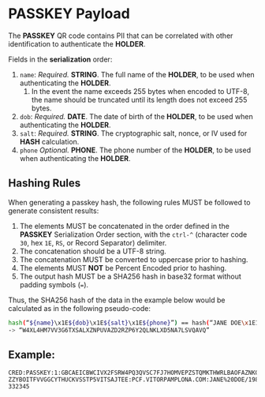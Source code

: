 # **PASSKEY** Payload

The **PASSKEY** QR code contains PII that can be correlated with other identification to authenticate the **HOLDER**.

Fields in the **serialization** order:
1. `name`: *Required.* **STRING**. The full name of the **HOLDER**, to be used when authenticating the **HOLDER**.
    1. In the event the name exceeds 255 bytes when encoded to UTF-8, the name should be truncated until its length does not exceed 255 bytes.
1. `dob`: *Required.* **DATE**. The date of birth of the **HOLDER**, to be used when authenticating the **HOLDER**.
1. `salt`: *Required.* **STRING**. The cryptographic salt, nonce, or IV used for **HASH** calculation.
1. `phone` *Optional.* **PHONE**. The phone number of the **HOLDER**, to be used when authenticating the **HOLDER**.

## Hashing Rules
When generating a passkey hash, the following rules MUST be followed to generate consistent results:
1. The elements MUST be concatenated in the order defined in the **PASSKEY** Serialization Order section, with the `ctrl-^` (character code `30`, hex `1E`, `RS`, or Record Separator) delimiter.
1. The concatenation should be a UTF-8 string.
1. The concatenation MUST be converted to uppercase prior to hashing.
1. The elements MUST **NOT** be Percent Encoded prior to hashing.
1. The output hash MUST be a SHA256 hash in base32 format without padding symbols (`=`).

Thus, the SHA256 hash of the data in the example below would be calculated as in the following pseudo-code:

```bash
hash(“${name}\x1E${dob}\x1E${salt}\x1E${phone}”) == hash(“JANE DOE\x1E19820321\x1E633PBY127H\x1E16173332345”)
-> “W4XL4HM7VV3G6TXSALXZNPUVAZD2RZP6Y2QLNKLXD5NA7LSVQAVQ”
```

## Example:
```
CRED:PASSKEY:1:GBCAEICBWCIVX2FSRW4PQ3QVSC7FJ7HOMVEPZSTQMKTHWRLBAOFAZNKGUYBCAALORNEN4XTVYGFX4X
ZZYBOITFVVGGCYTHUCKVSSTP5VITSAJTEE:PCF.VITORPAMPLONA.COM:JANE%20DOE/19820321/633PBY127H/16173
332345
```